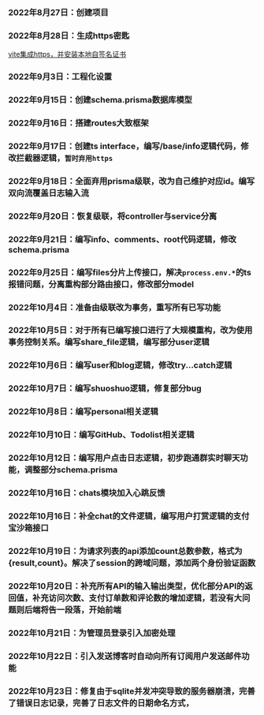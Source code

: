 ### 2022年8月27日：创建项目

### 2022年8月28日：生成https密匙

[vite集成https，并安装本地自签名证书](https://zhuanlan.zhihu.com/p/551720193)

### 2022年9月3日：工程化设置

### 2022年9月15日：创建schema.prisma数据库模型

### 2022年9月16日：搭建routes大致框架

### 2022年9月17日：创建ts interface，编写/base/info逻辑代码，修改拦截器逻辑，`暂时弃用https`

### 2022年9月18日：全面弃用prisma级联，改为自己维护对应id。编写双向流覆盖日志输入流

### 2022年9月20日：恢复级联，将controller与service分离

### 2022年9月21日：编写info、comments、root代码逻辑，修改schema.prisma

### 2022年9月25日：编写files分片上传接口，解决`process.env.*`的ts报错问题，分离重构部分路由接口，修改部分model

### 2022年10月4日：准备由级联改为事务，重写所有已写功能

### 2022年10月5日：对于所有已编写接口进行了大规模重构，改为使用事务控制关系。编写share_file逻辑，编写部分user逻辑

### 2022年10月6日：编写user和blog逻辑，修改try...catch逻辑

### 2022年10月7日：编写shuoshuo逻辑，修复部分bug

### 2022年10月8日：编写personal相关逻辑

### 2022年10月10日：编写GitHub、Todolist相关逻辑

### 2022年10月12日：编写用户点击日志逻辑，初步跑通群实时聊天功能，调整部分schema.prisma

### 2022年10月16日：chats模块加入心跳反馈

### 2022年10月16日：补全chat的文件逻辑，编写用户打赏逻辑的支付宝沙箱接口

### 2022年10月19日：为请求列表的api添加count总数参数，格式为{result,count}。解决了session的跨域问题，添加两个身份验证函数

### 2022年10月20日：补充所有API的输入输出类型，优化部分API的返回值，补充访问次数、支付订单数和评论数的增加逻辑，若没有大问题则后端将告一段落，开始前端

### 2022年10月21日：为管理员登录引入加密处理

### 2022年10月22日：引入发送博客时自动向所有订阅用户发送邮件功能

### 2022年10月23日：修复由于sqlite并发冲突导致的服务器崩溃，完善了错误日志记录，完善了日志文件的日期命名方式，